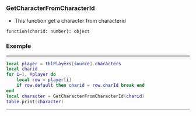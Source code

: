 ### GetCharacterFromCharacterId
- This function get a character from characterid

```TS
function(charid: number): object
```

### Exemple
___
```LUA
local player = tblPlayers[source].characters
local charid
for i=1, #player do
    local row = player[i]
    if row.default then charid = row.charId break end
end
local character = GetCharacterFromCharacterId(charid)
table.print(character)
```
___